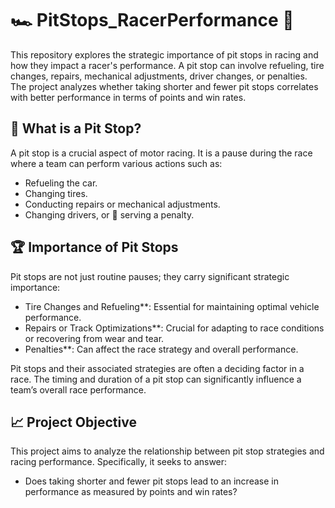 # :racing_car: PitStops_RacerPerformance :checkered_flag:

This repository explores the strategic importance of pit stops in racing and how they impact a racer's performance. A pit stop can involve refueling, tire changes, repairs, mechanical adjustments, driver changes, or penalties. The project analyzes whether taking shorter and fewer pit stops correlates with better performance in terms of points and win rates.

## :toolbox: What is a Pit Stop?

A pit stop is a crucial aspect of motor racing. It is a pause during the race where a team can perform various actions such as:
- Refueling the car.
- Changing tires.
- Conducting repairs or mechanical adjustments.
- Changing drivers, or :stop_sign: serving a penalty.

## :trophy: Importance of Pit Stops

Pit stops are not just routine pauses; they carry significant strategic importance:
- Tire Changes and Refueling**: Essential for maintaining optimal vehicle performance.
- Repairs or Track Optimizations**: Crucial for adapting to race conditions or recovering from wear and tear.
- Penalties**: Can affect the race strategy and overall performance.

Pit stops and their associated strategies are often a deciding factor in a race. The timing and duration of a pit stop can significantly influence a team’s overall race performance.

## :chart_with_upwards_trend: Project Objective

This project aims to analyze the relationship between pit stop strategies and racing performance. Specifically, it seeks to answer:
- Does taking shorter and fewer pit stops lead to an increase in performance as measured by points and win rates?
